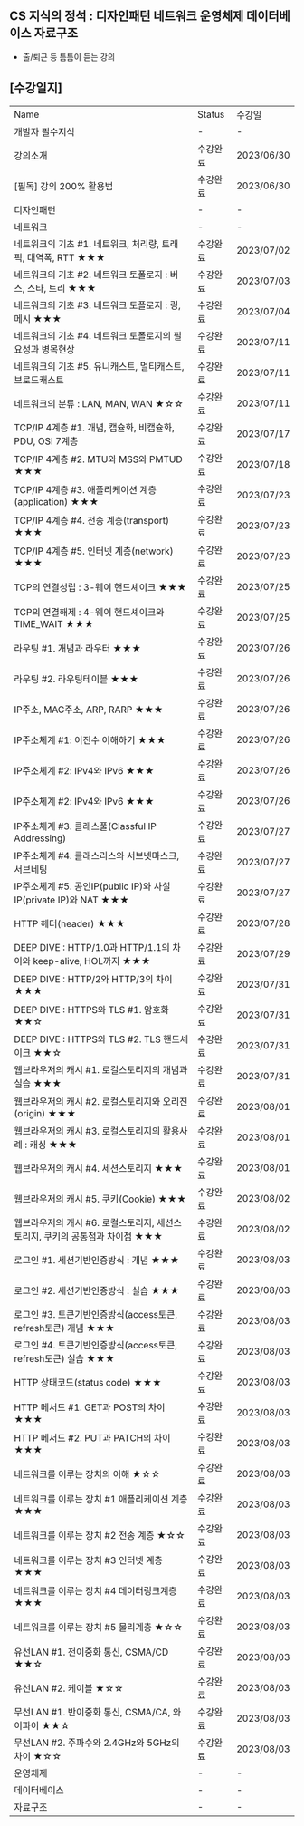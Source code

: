 ## CS 지식의 정석 : 디자인패턴 네트워크 운영체제 데이터베이스 자료구조
- 출/퇴근 등 틈틈이 듣는 강의

## [수강일지]
|                  |        |            |
|------------------|--------|------------|
| Name             | Status | 수강일        |
| 개발자 필수지식         | -      | -          |
| 강의소개             | 수강완료   | 2023/06/30 |
| [필독] 강의 200% 활용법 | 수강완료   | 2023/06/30 |
| 디자인패턴            | -      | -          |
| 네트워크             | -      | -          |
| 네트워크의 기초 #1. 네트워크, 처리량, 트래픽, 대역폭, RTT ★★★ | 수강완료   | 2023/07/02 |
| 네트워크의 기초 #2. 네트워크 토폴로지 : 버스, 스타, 트리 ★★★ | 수강완료   | 2023/07/03 |
| 네트워크의 기초 #3. 네트워크 토폴로지 : 링, 메시 ★★★ | 수강완료   | 2023/07/04 |
| 네트워크의 기초 #4. 네트워크 토폴로지의 필요성과 병목현상 | 수강완료   | 2023/07/11 |
| 네트워크의 기초 #5. 유니캐스트, 멀티캐스트, 브로드캐스트 | 수강완료   | 2023/07/11 |
| 네트워크의 분류 : LAN, MAN, WAN ★☆☆ | 수강완료   | 2023/07/11 |
| TCP/IP 4계층 #1. 개념, 캡슐화, 비캡슐화, PDU, OSI 7계층 | 수강완료   | 2023/07/17 |
| TCP/IP 4계층 #2. MTU와 MSS와 PMTUD ★★★ | 수강완료   | 2023/07/18 |
| TCP/IP 4계층 #3. 애플리케이션 계층(application) ★★★ | 수강완료   | 2023/07/23 |
| TCP/IP 4계층 #4. 전송 계층(transport) ★★★ | 수강완료   | 2023/07/23 |
| TCP/IP 4계층 #5. 인터넷 계층(network) ★★★ | 수강완료   | 2023/07/23 |
| TCP의 연결성립 : 3-웨이 핸드셰이크 ★★★ | 수강완료   | 2023/07/25 |
| TCP의 연결해제 : 4-웨이 핸드셰이크와TIME_WAIT ★★★ | 수강완료   | 2023/07/25 |
| 라우팅 #1. 개념과 라우터 ★★★ | 수강완료   | 2023/07/26 |
| 라우팅 #2. 라우팅테이블 ★★★ | 수강완료   | 2023/07/26 |
| IP주소, MAC주소, ARP, RARP ★★★ | 수강완료   | 2023/07/26 |
| IP주소체계 #1: 이진수 이해하기 ★★★ | 수강완료   | 2023/07/26 |
| IP주소체계 #2: IPv4와 IPv6 ★★★ | 수강완료   | 2023/07/26 |
| IP주소체계 #2: IPv4와 IPv6 ★★★ | 수강완료   | 2023/07/26 |
| IP주소체계 #3. 클래스풀(Classful IP Addressing)  | 수강완료   | 2023/07/27 |
| IP주소체계 #4. 클래스리스와 서브넷마스크, 서브네팅  | 수강완료   | 2023/07/27 |
| IP주소체계 #5. 공인IP(public IP)와 사설IP(private IP)와 NAT ★★★  | 수강완료   | 2023/07/27 |
| HTTP 헤더(header) ★★★  | 수강완료   | 2023/07/28 |
| DEEP DIVE : HTTP/1.0과 HTTP/1.1의 차이와 keep-alive, HOL까지 ★★★  | 수강완료   | 2023/07/29 |
| DEEP DIVE : HTTP/2와 HTTP/3의 차이 ★★★  | 수강완료   | 2023/07/31 |
| DEEP DIVE : HTTPS와 TLS #1. 암호화 ★★☆  | 수강완료   | 2023/07/31 |
| DEEP DIVE : HTTPS와 TLS #2. TLS 핸드셰이크 ★★☆  | 수강완료   | 2023/07/31 |
| 웹브라우저의 캐시 #1. 로컬스토리지의 개념과 실습 ★★★  | 수강완료   | 2023/07/31 |
| 웹브라우저의 캐시 #2. 로컬스토리지와 오리진(origin) ★★★  | 수강완료   | 2023/08/01 |
| 웹브라우저의 캐시 #3. 로컬스토리지의 활용사례 : 캐싱 ★★★  | 수강완료   | 2023/08/01 |
| 웹브라우저의 캐시 #4. 세션스토리지 ★★★  | 수강완료   | 2023/08/01 |
| 웹브라우저의 캐시 #5. 쿠키(Cookie) ★★★ | 수강완료   | 2023/08/02 |
| 웹브라우저의 캐시 #6. 로컬스토리지, 세션스토리지, 쿠키의 공통점과 차이점 ★★★ | 수강완료   | 2023/08/02 |
| 로그인 #1. 세션기반인증방식 : 개념 ★★★ | 수강완료   | 2023/08/03 |
| 로그인 #2. 세션기반인증방식 : 실습 ★★★ | 수강완료   | 2023/08/03 |
| 로그인 #3. 토큰기반인증방식(access토큰, refresh토큰) 개념 ★★★ | 수강완료   | 2023/08/03 |
| 로그인 #4. 토큰기반인증방식(access토큰, refresh토큰) 실습 ★★★ | 수강완료   | 2023/08/03 |
| HTTP 상태코드(status code) ★★★ | 수강완료   | 2023/08/03 |
| HTTP 메서드 #1. GET과 POST의 차이 ★★★ | 수강완료   | 2023/08/03 |
| HTTP 메서드 #2. PUT과 PATCH의 차이 ★★★ | 수강완료   | 2023/08/03 |
| 네트워크를 이루는 장치의 이해 ★☆☆ | 수강완료   | 2023/08/03 |
| 네트워크를 이루는 장치 #1 애플리케이션 계층 ★★★ | 수강완료   | 2023/08/03 |
| 네트워크를 이루는 장치 #2 전송 계층 ★☆☆ | 수강완료   | 2023/08/03 |
| 네트워크를 이루는 장치 #3 인터넷 계층 ★★★ | 수강완료   | 2023/08/03 |
| 네트워크를 이루는 장치 #4 데이터링크계층 ★★★ | 수강완료   | 2023/08/03 |
| 네트워크를 이루는 장치 #5 물리계층 ★☆☆ | 수강완료   | 2023/08/03 |
| 유선LAN #1. 전이중화 통신, CSMA/CD ★★☆ | 수강완료   | 2023/08/03 |
| 유선LAN #2. 케이블 ★☆☆ | 수강완료   | 2023/08/03 |
| 무선LAN #1. 반이중화 통신, CSMA/CA, 와이파이 ★★☆ | 수강완료   | 2023/08/03 |
| 무선LAN #2. 주파수와 2.4GHz와 5GHz의 차이 ★☆☆ | 수강완료   | 2023/08/03 |
| 운영체제             | -      | -          |
| 데이터베이스           | -      | -          |
| 자료구조             | -      | -          |
